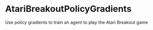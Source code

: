 # AtariBreakoutPolicyGradients
Use policy gradients to train an agent to play the Atari Breakout game
